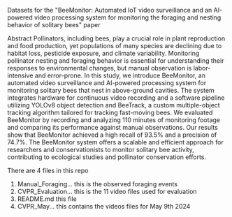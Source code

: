 Datasets for the "BeeMonitor: Automated IoT video surveillance and an AI-powered video processing system for monitoring the foraging and nesting behavior of solitary bees" paper


Abstract
Pollinators, including bees, play a crucial role in plant reproduction and food production, yet populations of many species are declining due to habitat loss, pesticide exposure, and climate variability. Monitoring pollinator nesting and foraging behavior is essential for understanding their responses to environmental changes, but manual observation is labor-intensive and error-prone. In this study, we introduce BeeMonitor, an automated video surveillance and AI-powered processing system for monitoring solitary bees that nest in above-ground cavities. The system integrates hardware for continuous video recording and a software pipeline utilizing YOLOv8 object detection and BeeTrack, a custom multiple-object tracking algorithm tailored for tracking fast-moving bees. We evaluated BeeMonitor by recording and analyzing 110 minutes of monitoring footage and comparing its performance against manual observations. Our results show that BeeMonitor achieved a high recall of 93.5% and a precision of 74.7%. The BeeMonitor system offers a scalable and efficient approach for researchers and conservationists to monitor solitary bee activity, contributing to ecological studies and pollinator conservation efforts.

There are 4 files in this repo

1. Manual_Foraging... this is the observed foraging events
2. CVPR_Evaluation... this is the 11 video files used for evaluation
3. README.md this file 
4. CVPR_May... this contains the videos files for May 9th 2024


